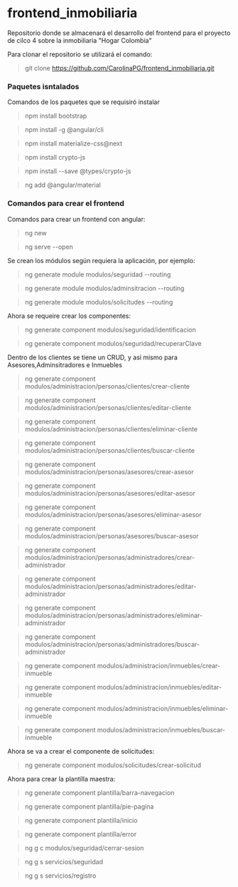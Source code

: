 # frontend_inmobiliaria
Repositorio donde se almacenará el desarrollo del frontend para el proyecto de cilco 4 sobre la inmobiliaria "Hogar Colombia"

Para clonar el repositorio se utilizará el comando:
> git clone https://github.com/CarolinaPG/frontend_inmobiliaria.git


### Paquetes isntalados
Comandos de los paquetes que se requisiró instalar
> npm install bootstrap

> npm install -g @angular/cli

> npm install materialize-css@next

> npm install crypto-js

> npm install --save @types/crypto-js

> ng add @angular/material


### Comandos para crear el frontend

Comandos para crear un frontend con angular:

> ng new

> ng serve --open

Se crean los módulos según requiera la aplicación, por ejemplo:

> ng generate module modulos/seguridad --routing

> ng generate module modulos/adminsitracion --routing

> ng generate module modulos/solicitudes --routing

Ahora se requeire crear los componentes:

> ng generate component modulos/seguridad/identificacion

> ng generate component modulos/seguridad/recuperarClave

Dentro de los clientes se tiene un CRUD, y así mismo para Asesores,Adminsitradores e Inmuebles

> ng generate component modulos/administracion/personas/clientes/crear-cliente

> ng generate component modulos/administracion/personas/clientes/editar-cliente

> ng generate component modulos/administracion/personas/clientes/eliminar-cliente

> ng generate component modulos/administracion/personas/clientes/buscar-cliente

> ng generate component modulos/administracion/personas/asesores/crear-asesor

> ng generate component modulos/administracion/personas/asesores/editar-asesor

> ng generate component modulos/administracion/personas/asesores/eliminar-asesor

> ng generate component modulos/administracion/personas/asesores/buscar-asesor

> ng generate component modulos/administracion/personas/administradores/crear-administrador

> ng generate component modulos/administracion/personas/administradores/editar-administrador

> ng generate component modulos/administracion/personas/administradores/eliminar-administrador

> ng generate component modulos/administracion/personas/administradores/buscar-administrador

> ng generate component modulos/administracion/inmuebles/crear-inmueble

> ng generate component modulos/administracion/inmuebles/editar-inmueble

> ng generate component modulos/administracion/inmuebles/eliminar-inmueble

> ng generate component modulos/administracion/inmuebles/buscar-inmueble

Ahora se va a crear el componente de solicitudes:
> ng generate component modulos/solicitudes/crear-solicitud

Ahora para crear la plantilla maestra:
> ng generate component plantilla/barra-navegacion

> ng generate component plantilla/pie-pagina

> ng generate component plantilla/inicio

> ng generate component plantilla/error

> ng g c modulos/seguridad/cerrar-sesion

> ng g s servicios/seguridad

> ng g s servicios/registro